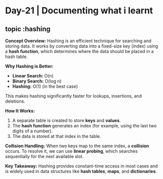 # Day-21 | Documenting what i learnt 
## topic :hashing

**Concept Overview:**
Hashing is an efficient technique for searching and storing data. It works by converting data into a fixed-size key (index) using a **hash function**, which determines where the data should be placed in a hash table.

**Why Hashing is Better:**

* **Linear Search:** O(n)
* **Binary Search:** O(log n)
* **Hashing:** O(1) (in the best case)

This makes hashing significantly faster for lookups, insertions, and deletions.

**How It Works:**

1. A separate table is created to store **keys** and **values**.
2. The **hash function** generates an index (for example, using the last two digits of a number).
3. The data is stored at that index in the table.

**Collision Handling:**
When two keys map to the same index, a **collision** occurs.
To resolve it, we can use **linear probing**, which searches sequentially for the next available slot.

**Key Takeaway:**
Hashing provides constant-time access in most cases and is widely used in data structures like **hash tables**, **maps**, and **dictionaries**.

